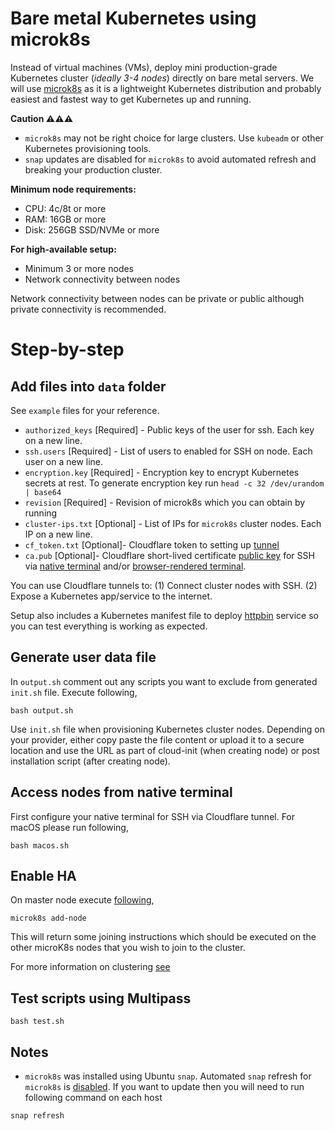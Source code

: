 # Bare metal Kubernetes using microk8s
Instead of virtual machines (VMs), deploy mini production-grade Kubernetes cluster (*ideally 3-4 nodes*) directly on bare metal servers. We will use [microk8s](https://microk8s.io) as it is a lightweight Kubernetes distribution and probably easiest and fastest way to get Kubernetes up and running.

**Caution ⚠️⚠️⚠️** 
* `microk8s` may not be right choice for large clusters. Use `kubeadm` or other Kubernetes provisioning tools.
* `snap` updates are disabled for `microk8s` to avoid automated refresh and breaking your production cluster.

**Minimum node requirements:**
* CPU: 4c/8t or more
* RAM: 16GB or more
* Disk: 256GB SSD/NVMe or more

**For high-available setup:**
* Minimum 3 or more nodes
* Network connectivity between nodes

Network connectivity between nodes can be private or public although private connectivity is recommended.

# Step-by-step

## Add files into `data` folder
See `example` files for your reference.

* `authorized_keys` [Required] - Public keys of the user for ssh. Each key on a new line.
* `ssh.users` [Required] - List of users to enabled for SSH on node. Each user on a new line.
* `encryption.key` [Required] - Encryption key to encrypt Kubernetes secrets at rest. To generate encryption key run `head -c 32 /dev/urandom | base64`
* `revision` [Required] - Revision of microk8s which you can obtain by running 
* `cluster-ips.txt` [Optional] - List of IPs for `microk8s` cluster nodes. Each IP on a new line.
* `cf_token.txt` [Optional]- Cloudflare token to setting up [tunnel](https://developers.cloudflare.com/cloudflare-one/connections/connect-networks/get-started/create-remote-tunnel/)
* `ca.pub` [Optional]- Cloudflare short-lived certificate [public key](https://developers.cloudflare.com/cloudflare-one/identity/users/short-lived-certificates/) for SSH via [native terminal](https://developers.cloudflare.com/cloudflare-one/connections/connect-networks/use-cases/ssh/#native-terminal) and/or [browser-rendered terminal](https://developers.cloudflare.com/cloudflare-one/applications/non-http/#rendering-in-the-browser).




You can use Cloudflare tunnels to: (1) Connect cluster nodes with SSH. (2) Expose a Kubernetes app/service to the internet.

Setup also includes a Kubernetes manifest file to deploy [httpbin](https://httpbin.org) service so you can test everything is working as expected. 


## Generate user data file
In `output.sh` comment out any scripts you want to exclude from generated `init.sh` file. Execute following, 

```
bash output.sh
```

Use `init.sh` file when provisioning Kubernetes cluster nodes. Depending on your provider, either copy paste the file content or upload it to a secure location and use the URL as part of cloud-init (when creating node) or post installation script (after creating node). 

## Access nodes from native terminal
First configure your native terminal for SSH via Cloudflare tunnel. For macOS please run following,

```
bash macos.sh
```



## Enable HA
On master node execute [following](https://microk8s.io/docs/high-availability),

```
microk8s add-node
```

This will return some joining instructions which should be executed on the other microK8s nodes that you wish to join to the cluster.

For more information on clustering [see](https://microk8s.io/docs/clustering)


## Test scripts using Multipass

```
bash test.sh
```

## Notes

- `microk8s` was installed using Ubuntu `snap`. Automated `snap` refresh for `microk8s` is [disabled](https://snapcraft.io/docs/managing-updates#heading--control). If you want to update then you will need to run following command on each host

```
snap refresh
```